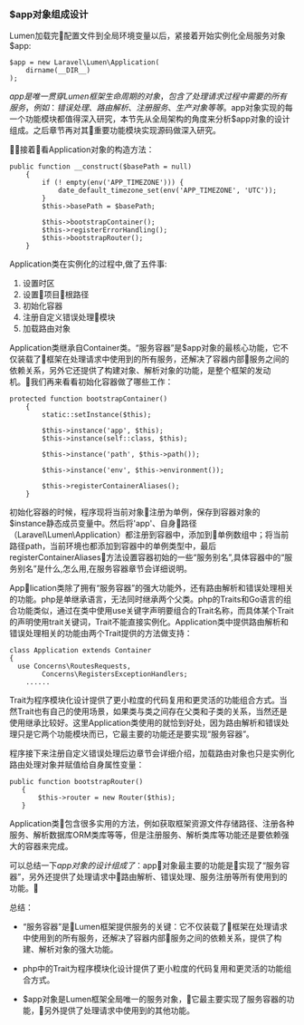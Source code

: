 ### $app对象组成设计

Lumen加载完配置文件到全局环境变量以后，紧接着开始实例化全局服务对象$app:

```
$app = new Laravel\Lumen\Application(
    dirname(__DIR__)
);
```

$app是唯一贯穿Lumen框架生命周期的对象，包含了处理请求过程中需要的所有服务，例如：错误处理、路由解析、注册服务、生产对象等等。$app对象实现的每一个功能模块都值得深入研究，本节先从全局架构的角度来分析$app对象的设计组成。之后章节再对其重要功能模块实现源码做深入研究。

接着看Application对象的构造方法：

```
public function __construct($basePath = null)
    {
        if (! empty(env('APP_TIMEZONE'))) {
            date_default_timezone_set(env('APP_TIMEZONE', 'UTC'));
        }
        $this->basePath = $basePath;

        $this->bootstrapContainer();
        $this->registerErrorHandling();
        $this->bootstrapRouter();
    }
```

Application类在实例化的过程中,做了五件事:

1. 设置时区
2. 设置项目根路径
3. 初始化容器
4. 注册自定义错误处理模块
5. 加载路由对象

Application类继承自Container类。“服务容器”是$app对象的最核心功能，它不仅装载了框架在处理请求中使用到的所有服务，还解决了容器内部服务之间的依赖关系，另外它还提供了构建对象、解析对象的功能，是整个框架的发动机。我们再来看看初始化容器做了哪些工作：

```
protected function bootstrapContainer()
    {
        static::setInstance($this);

        $this->instance('app', $this);
        $this->instance(self::class, $this);

        $this->instance('path', $this->path());

        $this->instance('env', $this->environment());

        $this->registerContainerAliases();
    }
```

初始化容器的时候，程序现将当前对象注册为单例，保存到容器对象的$instance静态成员变量中。然后将'app'、自身路径（Laravel\Lumen\Application）都注册到容器中，添加到单例数组中；将当前路径path，当前环境也都添加到容器中的单例类型中，最后registerContainerAliases方法设置容器初始的一些“服务别名”,具体容器中的“服务别名”是什么,怎么用,在服务容器章节会详细说明。

Application类除了拥有“服务容器”的强大功能外，还有路由解析和错误处理相关的功能。php是单继承语言，无法同时继承两个父类。php的Traits和Go语言的组合功能类似，通过在类中使用use关键字声明要组合的Trait名称，而具体某个Trait的声明使用trait关键词，Trait不能直接实例化。Application类中提供路由解析和错误处理相关的功能由两个Trait提供的方法做支持：

```
class Application extends Container
{
  use Concerns\RoutesRequests,
        Concerns\RegistersExceptionHandlers;
    ......
```

Trait为程序模块化设计提供了更小粒度的代码复用和更灵活的功能组合方式。当然Trait也有自己的使用场景，如果类与类之间存在父类和子类的关系，当然还是使用继承比较好。这里Application类使用的就恰到好处，因为路由解析和错误处理只是它两个功能模块而已，它最主要的功能还是要实现“服务容器”。

程序接下来注册自定义错误处理后边章节会详细介绍，加载路由对象也只是实例化路由处理对象并赋值给自身属性变量：

 ```
public function bootstrapRouter()
    {
        $this->router = new Router($this);
    }
 ```

 Application类包含很多实用的方法，例如获取框架资源文件存储路径、注册各种服务、解析数据库ORM类库等等，但是注册服务、解析类库等功能还是要依赖强大的容器来完成。

 可以总结一下$app对象的设计组成了：$app对象最主要的功能是实现了“服务容器”，另外还提供了处理请求中路由解析、错误处理、服务注册等所有使用到的功能。

 总结：

 + “服务容器”是Lumen框架提供服务的关键：它不仅装载了框架在处理请求中使用到的所有服务，还解决了容器内部服务之间的依赖关系，提供了构建、解析对象的强大功能。

 + php中的Trait为程序模块化设计提供了更小粒度的代码复用和更灵活的功能组合方式。

 + $app对象是Lumen框架全局唯一的服务对象，它最主要实现了服务容器的功能，另外提供了处理请求中使用到的其他功能。